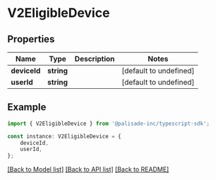 # V2EligibleDevice


## Properties

Name | Type | Description | Notes
------------ | ------------- | ------------- | -------------
**deviceId** | **string** |  | [default to undefined]
**userId** | **string** |  | [default to undefined]

## Example

```typescript
import { V2EligibleDevice } from '@palisade-inc/typescript-sdk';

const instance: V2EligibleDevice = {
    deviceId,
    userId,
};
```

[[Back to Model list]](../README.md#documentation-for-models) [[Back to API list]](../README.md#documentation-for-api-endpoints) [[Back to README]](../README.md)
